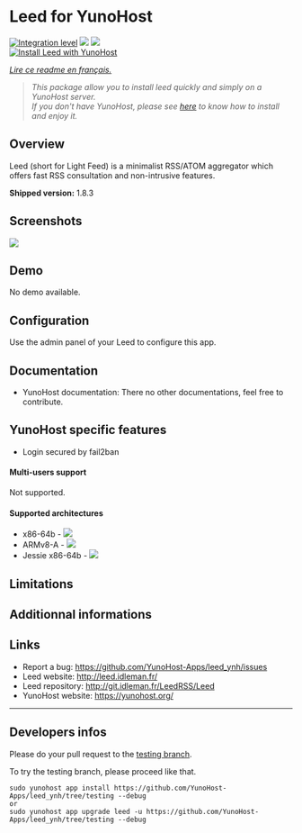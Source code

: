 # Leed for YunoHost

[![Integration level](https://dash.yunohost.org/integration/leed.svg)](https://dash.yunohost.org/appci/app/leed) ![](https://ci-apps.yunohost.org/ci/badges/leed.status.svg) ![](https://ci-apps.yunohost.org/ci/badges/leed.maintain.svg)  
[![Install Leed with YunoHost](https://install-app.yunohost.org/install-with-yunohost.png)](https://install-app.yunohost.org/?app=leed)

*[Lire ce readme en français.](./README_fr.md)*

> *This package allow you to install leed quickly and simply on a YunoHost server.  
If you don't have YunoHost, please see [here](https://yunohost.org/#/install) to know how to install and enjoy it.*

## Overview
Leed (short for Light Feed) is a minimalist RSS/ATOM aggregator which offers fast RSS consultation and non-intrusive features.

**Shipped version:** 1.8.3

## Screenshots

![](http://projet.idleman.fr/leed/data/leed1.jpg)

## Demo

No demo available.

## Configuration

Use the admin panel of your Leed to configure this app.

## Documentation

* YunoHost documentation: There no other documentations, feel free to contribute.

## YunoHost specific features

* Login secured by fail2ban

#### Multi-users support

Not supported.

#### Supported architectures

* x86-64b - [![](https://ci-apps.yunohost.org/ci/logs/leed%20%28Apps%29.svg)](https://ci-apps.yunohost.org/ci/apps/leed/)
* ARMv8-A - [![](https://ci-apps-arm.yunohost.org/ci/logs/leed%20%28Apps%29.svg)](https://ci-apps-arm.yunohost.org/ci/apps/leed/)
* Jessie x86-64b - [![](https://ci-stretch.nohost.me/ci/logs/leed%20%28Apps%29.svg)](https://ci-stretch.nohost.me/ci/apps/leed/)

## Limitations

## Additionnal informations

## Links

 * Report a bug: https://github.com/YunoHost-Apps/leed_ynh/issues
 * Leed website: http://leed.idleman.fr/
 * Leed repository: http://git.idleman.fr/LeedRSS/Leed
 * YunoHost website: https://yunohost.org/

---

Developers infos
----------------

Please do your pull request to the [testing branch](https://github.com/YunoHost-Apps/leed_ynh/tree/testing).

To try the testing branch, please proceed like that.
```
sudo yunohost app install https://github.com/YunoHost-Apps/leed_ynh/tree/testing --debug
or
sudo yunohost app upgrade leed -u https://github.com/YunoHost-Apps/leed_ynh/tree/testing --debug
```
